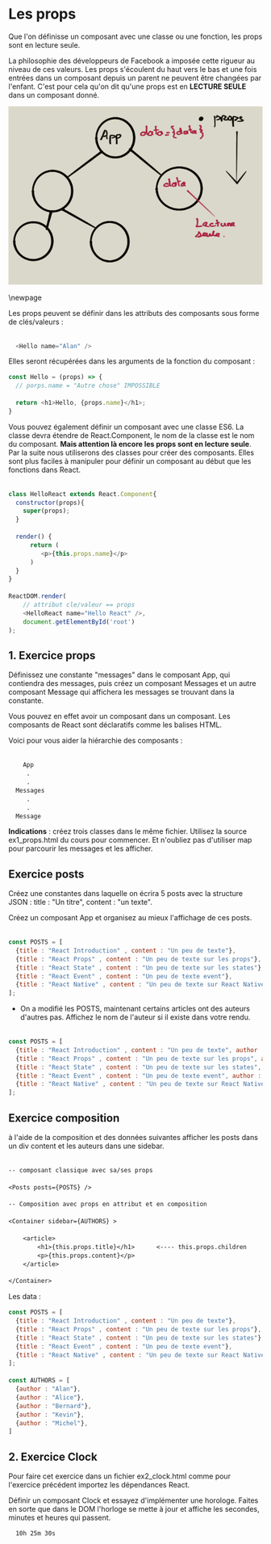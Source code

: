 # Les props

Que l'on définisse un composant avec une classe ou une fonction, les props sont en lecture seule.

La philosophie des développeurs de Facebook a imposée cette rigueur au niveau de ces valeurs. Les props s'écoulent du haut vers le bas et une fois entrées dans un composant depuis un parent ne peuvent être changées par l'enfant. C'est pour cela qu'on dit qu'une props est en **LECTURE SEULE** dans un composant donné.

![props top/down](images/props.png)

\newpage

Les props peuvent se définir dans les attributs des composants sous forme de clés/valeurs :

```js

  <Hello name="Alan" />

```

Elles seront récupérées dans les arguments de la fonction du composant :

```js
const Hello = (props) => {
  // porps.name = "Autre chose" IMPOSSIBLE

  return <h1>Hello, {props.name}</h1>;
}

```

Vous pouvez également définir un composant avec une classe ES6. La classe devra étendre de React.Component, le nom de la classe est le nom du composant.
**Mais attention là encore les props sont en lecture seule**. Par la suite nous utiliserons des classes pour créer des composants. Elles sont plus faciles à manipuler pour définir un composant au début que les fonctions dans React.

```js

class HelloReact extends React.Component{
  constructor(props){
    super(props);
  }

  render() {
      return (
         <p>{this.props.name}</p>
      )
  }
}

ReactDOM.render(
    // attribut cle/valeur == props
    <HelloReact name="Hello React" />,
    document.getElementById('root')
);

```

## 1. Exercice props

Définissez une constante "messages" dans le composant App, qui contiendra des messages, puis créez un composant Messages et un autre composant Message qui affichera les messages se trouvant dans la constante.

Vous pouvez en effet avoir un composant dans un composant. Les composants de React sont déclaratifs comme les balises HTML.

Voici pour vous aider la hiérarchie des composants :

```txt

    App
     .
     .
  Messages
     .
     .
  Message
```

**Indications** : créez trois classes dans le même fichier. Utilisez la source ex1_props.html du cours pour commencer. Et n'oubliez pas d'utiliser map pour parcourir les messages et les afficher.

## Exercice posts

Créez une constantes dans laquelle on écrira 5 posts avec la structure JSON : title : "Un titre", content : "un texte".

Créez un composant App et organisez au mieux l'affichage de ces posts.

```js

const POSTS = [
  {title : "React Introduction" , content : "Un peu de texte"},
  {title : "React Props" , content : "Un peu de texte sur les props"},
  {title : "React State" , content : "Un peu de texte sur les states"},
  {title : "React Event" , content : "Un peu de texte event"},
  {title : "React Native" , content : "Un peu de texte sur React Native"},
];

```

- On a modifié les POSTS, maintenant certains articles ont des auteurs d'autres pas. Affichez le nom de l'auteur si il existe dans votre rendu.

```js

const POSTS = [
  {title : "React Introduction" , content : "Un peu de texte", author : "Alan"},
  {title : "React Props" , content : "Un peu de texte sur les props", author : null},
  {title : "React State" , content : "Un peu de texte sur les states", author : null},
  {title : "React Event" , content : "Un peu de texte event", author : "Alice"},
  {title : "React Native" , content : "Un peu de texte sur React Native", author : "Bernard" },
];

```

## Exercice composition

à l'aide de la composition et des données suivantes afficher les posts dans un div content et les auteurs dans une sidebar.

```txt

-- composant classique avec sa/ses props

<Posts posts={POSTS} />

-- Composition avec props en attribut et en composition

<Container sidebar={AUTHORS} >

    <article>
        <h1>{this.props.title}</h1>      <---- this.props.children
        <p>{this.props.content}</p>
    </article>

</Container>
```

Les data :

```js
const POSTS = [
  {title : "React Introduction" , content : "Un peu de texte"},
  {title : "React Props" , content : "Un peu de texte sur les props"},
  {title : "React State" , content : "Un peu de texte sur les states"},
  {title : "React Event" , content : "Un peu de texte event"},
  {title : "React Native" , content : "Un peu de texte sur React Native"},
];

const AUTHORS = [
  {author : "Alan"},
  {author : "Alice"},
  {author : "Bernard"},
  {author : "Kevin"},
  {author : "Michel"},
]
```

## 2. Exercice Clock

Pour faire cet exercice dans un fichier ex2_clock.html comme pour l'exercice précédent importez les dépendances React.

Définir un composant Clock et essayez d'implémenter une horologe. Faites en sorte que dans le DOM l'horloge se mette à jour et affiche les secondes, minutes et heures qui passent.

```txt
  10h 25m 30s
```
